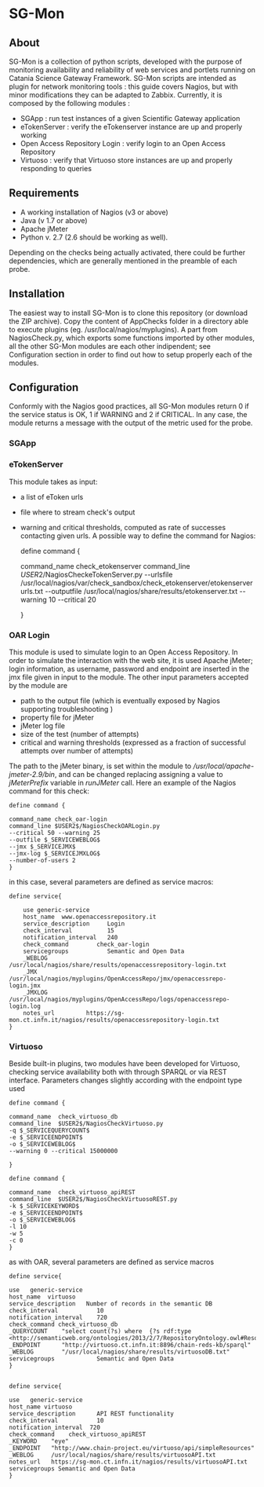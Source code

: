 # SG-Mon
## About

SG-Mon is a collection of python scripts, developed with the purpose of
monitoring availability and reliability of web services and portlets
running on Catania Science Gateway Framework. 
SG-Mon scripts are intended as plugin for network monitoring tools :
this guide covers Nagios, but with minor modifications they can be adapted to Zabbix.
Currently, it is composed by the following modules : 

- SGApp : run test instances of a given Scientific Gateway application
- eTokenServer : verify the eTokenserver instance are up and properly working 
- Open Access Repository Login : verify login to an Open Access Repository
- Virtuoso : verify that Virtuoso store instances are up and properly responding to queries


## Requirements

* A working installation of Nagios (v3 or above)
* Java (v 1.7 or above) 
* Apache jMeter
* Python v. 2.7 (2.6 should be working as well).

Depending on the checks being actually activated, there could be
further dependencies, which are generally mentioned in the preamble of each probe. 

## Installation

The easiest way to install SG-Mon is to clone this repository (or
download the ZIP archive). Copy the content of AppChecks folder in a
directory able to execute plugins (eg. /usr/local/nagios/myplugins). A
part from NagiosCheck.py, which exports some functions imported by
other modules, all the other SG-Mon modules are each other
indipendent; see Configuration section in order to find out how to
setup properly each of the modules.
  
## Configuration

Conformly with the Nagios good practices, all SG-Mon modules return 0
if the service status is OK, 1 if WARNING and 2 if CRITICAL. In any
case, the module returns a message with the output of the metric used
for the probe.

### SGApp
### eTokenServer
This module takes as input:

- a list of eToken urls
- file where to stream check's output
- warning and critical thresholds, computed as rate of
successes contacting given urls. A possible way to define the command for Nagios:

    define command { 
    
    command_name  check_etokenserver
    command_line  $USER2$/NagiosCheckeTokenServer.py
    --urlsfile /usr/local/nagios/var/check_sandbox/check_etokenserver/etokenserverurls.txt
    --outputfile /usr/local/nagios/share/results/etokenserver.txt 
    --warning 10 --critical 20
    
    }
					 
### OAR Login

This module is used to simulate login to an Open Access
Repository. In order to simulate the interaction with the web site, it
is used Apache jMeter; login information, as username, password and
endpoint are inserted in the jmx file given in input to the
module. The other input parameters accepted by the module are 

- path to the output file (which is eventually exposed by Nagios
  supporting troubleshooting ) 
- property file for jMeter 
- jMeter log file
- size of the test (number of attempts)
- critical and warning thresholds (expressed as a fraction of
  successful attempts over number of attempts)  
  
The path to the jMeter binary, is set within the module to
_/usr/local/apache-jmeter-2.9/bin_, and can be changed replacing
assigning a value to _jMeterPrefix_ variable in _runJMeter_ call. 
Here an example of the Nagios command for this check: 

    define command {

    command_name check_oar-login
    command_line $USER2$/NagiosCheckOARLogin.py 
    --critical 50 --warning 25 
    --outfile $_SERVICEWEBLOG$ 
    --jmx $_SERVICEJMX$ 
    --jmx-log $_SERVICEJMXLOG$ 
    --number-of-users 2				
    }

in this case, several parameters are defined as service macros: 


    define service{

        use generic-service
		host_name  www.openaccessrepository.it
		service_description     Login
		check_interval          15
		notification_interval   240
		check_command        check_oar-login
		servicegroups           Semantic and Open Data
		_WEBLOG           /usr/local/nagios/share/results/openaccessrepository-login.txt
		_JMX              /usr/local/nagios/myplugins/OpenAccessRepo/jmx/openaccessrepo-login.jmx
		_JMXLOG           /usr/local/nagios/myplugins/OpenAccessRepo/logs/openaccessrepo-login.log
		notes_url         https://sg-mon.ct.infn.it/nagios/results/openaccessrepository-login.txt
    }

### Virtuoso

Beside built-in plugins, two modules have been developed for Virtuoso,
checking service availability both with through SPARQL or via REST
interface. Parameters changes slightly according with the endpoint type
used 

    define command {

    command_name  check_virtuoso_db
    command_line  $USER2$/NagiosCheckVirtuoso.py 
	-q $_SERVICEQUERYCOUNT$ 
	-e $_SERVICEENDPOINT$ 
	-o $_SERVICEWEBLOG$ 
    --warning 0 --critical 15000000
    	
	}
    	
    define command { 

    command_name  check_virtuoso_apiREST
	command_line  $USER2$/NagiosCheckVirtuosoREST.py
	-k $_SERVICEKEYWORD$ 
	-e $_SERVICEENDPOINT$ 
	-o $_SERVICEWEBLOG$ 
	-l 10 
	-w 5 
	-c 0
	}
									  
as with OAR, several parameters are defined as service macros

    define service{
    
    use   generic-service
	host_name  virtuoso
	service_description   Number of records in the semantic DB
	check_interval           10
	notification_interval    720
	check_command check_virtuoso_db
    _QUERYCOUNT    "select count(?s) where  {?s rdf:type <http://semanticweb.org/ontologies/2013/2/7/RepositoryOntology.owl#Resource>}"
	_ENDPOINT      "http://virtuoso.ct.infn.it:8896/chain-reds-kb/sparql"
	_WEBLOG        "/usr/local/nagios/share/results/virtuosoDB.txt"
	servicegroups            Semantic and Open Data
	}
	
	
	define service{
							
    use   generic-service
    host_name virtuoso
    service_description      API REST functionality
    check_interval           10
    notification_interval  720
    check_command    check_virtuoso_apiREST
    _KEYWORD    "eye"
    _ENDPOINT   "http://www.chain-project.eu/virtuoso/api/simpleResources"
    _WEBLOG     /usr/local/nagios/share/results/virtuosoAPI.txt
    notes_url   https://sg-mon.ct.infn.it/nagios/results/virtuosoAPI.txt
    servicegroups Semantic and Open Data
	}
								   

